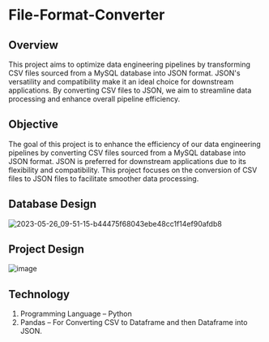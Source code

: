 # File-Format-Converter

## Overview
This project aims to optimize data engineering pipelines by transforming CSV files sourced from a MySQL database into JSON format. JSON's versatility and compatibility make it an ideal choice for downstream applications. By converting CSV files to JSON, we aim to streamline data processing and enhance overall pipeline efficiency.

## Objective
The goal of this project is to enhance the efficiency of our data engineering pipelines by converting CSV files sourced from a MySQL database into JSON format. JSON is preferred for downstream applications due to its flexibility and compatibility. This project focuses on the conversion of CSV files to JSON files to facilitate smoother data processing.

## Database Design
![2023-05-26_09-51-15-b44475f68043ebe48cc1f14ef90afdb8](https://github.com/harshh351998/File-Format-Converter/assets/35166367/f4fb3279-d542-46a2-ad28-8c9dffa6146b)


## Project Design
![image](https://github.com/harshh351998/File-Format-Converter/assets/35166367/ec02b5c9-097c-4f58-a1d6-2fc3c6e8de8f)

## Technology
1) Programming Language – Python
2) Pandas – For Converting CSV to Dataframe and then Dataframe into JSON.
